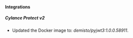 #### Integrations
##### Cylance Protect v2
- Updated the Docker image to: *demisto/pyjwt3:1.0.0.58911*.
